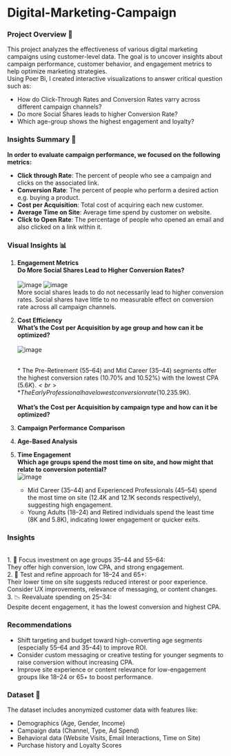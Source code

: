 # Digital-Marketing-Campaign
### Project Overview 📝
This project analyzes the effectiveness of various digital marketing campaigns using customer-level data. The goal is to uncover insights about campaign performance, customer behavior, and engagement metrics to help optimize marketing strategies.<br>
Using Poer Bi, I created interactive visualizations to answer critical question such as: <br>
* How do Click-Through Rates and Conversion Rates varry across different campaign channels? <br>
* Do more Social Shares leads to higher Conversion Rate? <br>
* Which age-group shows the highest engagement and loyalty?
### Insights Summary 📌
**In order to evaluate campaign performance, we focused on the following metrics:** <br>
* **Click through Rate**: The percent of people who see a campaign and clicks on the associated link. <br>
* **Conversion Rate**: The percent of people who perform a desired action e.g. buying a product. <br>
* **Cost per Acquisition**: Total cost of acquiring each new customer.<br>
* **Average Time on Site**: Average time spend by customer on website. <br>
* **Click to Open Rate**: The percentage of people who opened an email and also clicked on a link within it.
### Visual Insights 📊
1. **Engagement Metrics**
   <br>**Do More Social Shares Lead to Higher Conversion Rates?** <br> <br>
   ![image](https://github.com/user-attachments/assets/edca58ca-d198-46d1-8d09-9f81a9e2a49e)  ![image](https://github.com/user-attachments/assets/e98adc99-bf6e-4787-891a-7b052dace490)
   <br> More social shares leads to do not necessarily lead to higher conversion rates. Social shares have little to no measurable effect on conversion rate across all campaign channels.

2. **Cost Efficiency**
   <br>**What’s the Cost per Acquisition by age group and how can it be optimized?** <br> <br>
   ![image](https://github.com/user-attachments/assets/d62eeee1-7cb5-476c-a00c-537ef17b940d)

   <br> * The Pre-Retirement (55–64) and Mid Career (35–44) segments offer the highest conversion rates (10.70% and 10.52%) with the lowest CPA ($5.6K).
   <br> * The Early Professional have lowest conversion rate (10.23%) with highest Cost per Acquisition ($5.9K). <br>
   <br>**What’s the Cost per Acquisition by campaign type and how can it be optimized?** <br> 
   
4. **Campaign Performance Comparison**
5. **Age-Based Analysis**
6. **Time Engagement**
   <br> **Which age groups spend the most time on site, and how might that relate to conversion potential?** <br>
   ![image](https://github.com/user-attachments/assets/a4bad975-b4b7-4d9f-be8e-318021ddbb05)
   <br>
   * Mid Career (35–44) and Experienced Professionals (45–54) spend the most time on site (12.4K and 12.1K seconds respectively), suggesting high engagement. <br>
   * Young Adults (18–24) and Retired individuals spend the least time (8K and 5.8K), indicating lower engagement or quicker exits.
### Insights
<br> 1. 🎯 Focus investment on age groups 35–44 and 55–64: <br>
They offer high conversion, low CPA, and strong engagement. 
<br> 2. 🧪 Test and refine approach for 18–24 and 65+: <br>
Their lower time on site suggests reduced interest or poor experience. <br>
Consider UX improvements, relevance of messaging, or content changes.
<br> 3. 📉 Reevaluate spending on 25–34: <br>
Despite decent engagement, it has the lowest conversion and highest CPA.
### Recommendations
* Shift targeting and budget toward high-converting age segments (especially 55–64 and 35–44) to improve ROI. <br>
* Consider custom messaging or creative testing for younger segments to raise conversion without increasing CPA. <br>
* Improve site experience or content relevance for low-engagement groups like 18–24 or 65+ to boost performance.
### Dataset 📂
The dataset includes anonymized customer data with features like:<br>
* Demographics (Age, Gender, Income)
* Campaign data (Channel, Type, Ad Spend)
* Behavioral data (Website Visits, Email Interactions, Time on Site)
* Purchase history and Loyalty Scores

